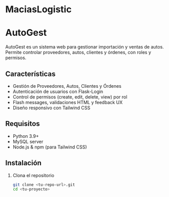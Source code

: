 # MaciasLogistic
 # AutoGest

AutoGest es un sistema web para gestionar importación y ventas de autos.  
Permite controlar proveedores, autos, clientes y órdenes, con roles y permisos.

## Características

- Gestión de Proveedores, Autos, Clientes y Órdenes  
- Autenticación de usuarios con Flask-Login  
- Control de permisos (create, edit, delete, view) por rol  
- Flash messages, validaciones HTML y feedback UX  
- Diseño responsivo con Tailwind CSS

## Requisitos

- Python 3.9+  
- MySQL server  
- Node.js & npm (para Tailwind CSS)

## Instalación

1. Clona el repositorio  
   ```bash
   git clone <tu-repo-url>.git
   cd <tu-proyecto>

